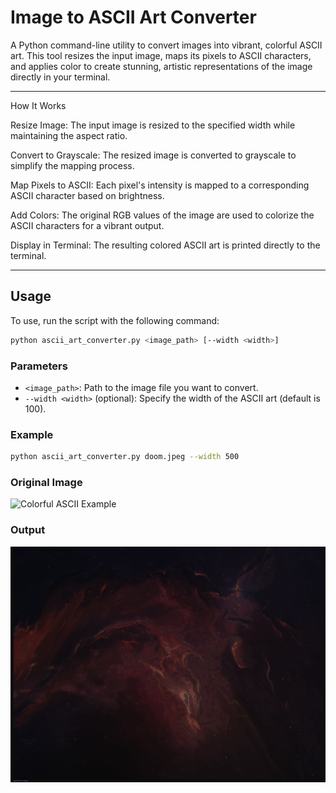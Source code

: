 # Image to ASCII Art Converter

A Python command-line utility to convert images into vibrant, colorful ASCII art. This tool resizes the input image, maps its pixels to ASCII characters, and applies color to create stunning, artistic representations of the image directly in your terminal.

---

How It Works

Resize Image: The input image is resized to the specified width while maintaining the aspect ratio.

Convert to Grayscale: The resized image is converted to grayscale to simplify the mapping process.

Map Pixels to ASCII: Each pixel's intensity is mapped to a corresponding ASCII character based on brightness.

Add Colors: The original RGB values of the image are used to colorize the ASCII characters for a vibrant output.

Display in Terminal: The resulting colored ASCII art is printed directly to the terminal.


---

## Usage

To use, run the script with the following command:

```bash
python ascii_art_converter.py <image_path> [--width <width>]
```

### Parameters

- `<image_path>`: Path to the image file you want to convert.
- `--width <width>` (optional): Specify the width of the ASCII art (default is 100).

### Example

```bash
python ascii_art_converter.py doom.jpeg --width 500
```

### Original Image

![Colorful ASCII Example](images/1.jpeg)


### Output

![Colorful ASCII Example](images/1_ascii.png "Example output")


